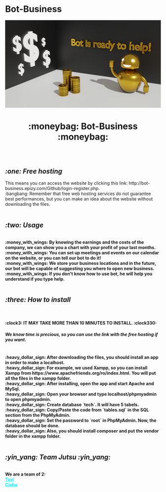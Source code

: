# Bot-Business
<img src="https://github.com/TaviFurdui/Bot-Business/blob/main/botBackground.png">
<br>
<h1 align="center">:moneybag: <b>Bot-Business</b> :moneybag:</h1>
<br><br>

<h2><i><b>:one: Free hosting</b></i></h2> This means you can access the website by clicking this link: http://bot-business.epizy.com/Github/login-register.php.
<br>
:bangbang: Remember that free web hosting services do not guarantee best performances, but you can make an idea about the website without downloading the files.
<br><br>

<h2><i><b>:two: Usage<b></i></h2><br>
:money_with_wings: By knowing the earnings and the costs of the company, we can show you a chart with your profit of your last months.<br>
:money_with_wings: You can set up meetings and events on our calendar on the website, or you can tell our bot to do it!<br>
:money_with_wings: We store your business locations and in the future, our bot will be capable of suggesting you where to open new business.<br>
:money_with_wings: If you don't know how to use bot, he will help you understand if you type help.<br>
<br>

<h2><i><b>:three: How to install</b></i></h2><br>
<h4>:clock3: IT MAY TAKE MORE THAN 10 MINUTES TO INSTALL. :clock330:</h4> <h5>We know time is precious, so you can use the link with the free hosting if you want.</h5><br>
:heavy_dollar_sign: After downloading the files, you should install an app in order to make a localhost.<br>
:heavy_dollar_sign: For example, we used Xampp, so you can install Xampp from https://www.apachefriends.org/ro/index.html. You will put all the files in the xampp folder. <br>
:heavy_dollar_sign: After installing, open the app and start Apache and MySql.<br>
:heavy_dollar_sign: Open your browser and type localhost/phpmyadmin to open phpmyadmin.<br>
:heavy_dollar_sign: Create database `tech`. It will have 5 tabels. <br>
:heavy_dollar_sign: Copy/Paste the code from `tables.sql` in the SQL section from the PhpMyAdmin.<br>
:heavy_dollar_sign: Set the password to `root` in PhpMyAdmin. Now, the database should be done.<br>
:heavy_dollar_sign: Also, you should install composer and put the vendor folder in the xampp folder.<br>
<br>

<h2><i><b>:yin_yang: Team Jutsu :yin_yang:</b></i></h2><br>
We are a team of 2:<br>
<a style="color:cyan;" href="https://github.com/TaviFurdui">Tavi</a><br>
<a style="color:cyan;" href="https://github.com/Cixba">Cixba</a><br>